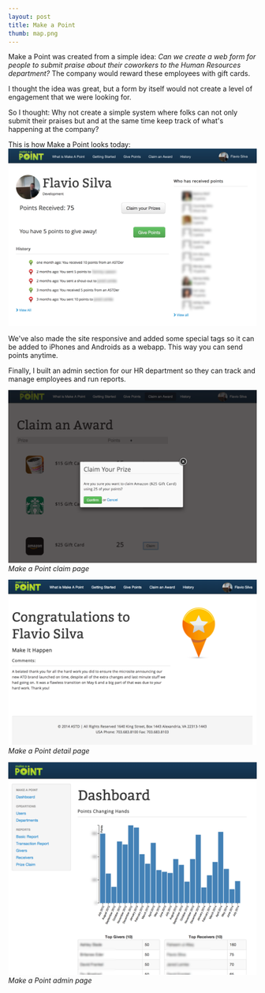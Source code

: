 ```yaml
---
layout: post
title: Make a Point
thumb: map.png
---
```

Make a Point was created from a simple idea:
*Can we create a web form for people to submit praise about their coworkers to the Human Resources department?*
The company would reward these employees with gift cards.

I thought the idea was great, but a form by itself would not create a level
of engagement that we were looking for.

So I thought: Why not create a simple system where folks can not only submit their
praises but and at the same time keep track of what's happening at the company?

This is how Make a Point looks today:
![Make a Point Landing Page](/public/map-landing.png)

We've also made the site responsive and added some special tags so it can be
added to iPhones and Androids as a webapp. This way you can send points anytime.

Finally, I built an admin section for our HR department so they can track and
manage employees and run reports.

![Make a Point Claim](/public/map-claim.png)
*Make a Point claim page*

![Make a Point Detail Page](/public/map-detail.png)
*Make a Point detail page*

![Make a Point Admin](/public/map-admin.png)
*Make a Point admin page*
